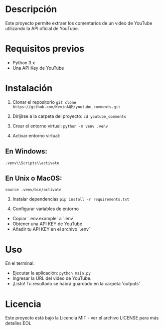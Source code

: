 # Descripción
Este proyecto permite extraer los comentarios de un video de YouTube utilizando la API oficial de YouTube.

# Requisitos previos
- Python 3.x
- Una API Key de YouTube

# Instalación

1. Clonar el repositorio
```git clone https://github.com/KevinAQM/youtube_comments.git```

2. Dirijirse a la carpeta del proyecto:
```cd youtube_comments```

3. Crear el entorno virtual:
```python -m venv .venv```

4. Activar entorno virtual:
## En Windows:
```.venv\\Scripts\\activate```
## En Unix o MacOS:
```source .venv/bin/activate```

3. Instalar dependencias
```pip install -r requirements.txt```

4. Configurar variables de entorno
- Copiar \`.env.example\` a \`.env\`
- Obtener una API KEY de YouTube
- Añadir tu API KEY en el archivo \`.env\`

# Uso
En el terminal:
- Ejecutar la aplicación: ```python main.py```
- Ingresar la URL del video de YouTube.
- ¡Listo! Tu resultado se habrá guardado en la carpeta 'outputs'

# Licencia
Este proyecto está bajo la Licencia MIT - ver el archivo LICENSE para más detalles
EOL
